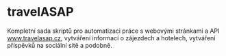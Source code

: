 # travelASAP
Kompletní sada skriptů pro automatizaci práce s webovými stránkami a API www.travelasap.cz, vytváření informací o zájezdech a hotelech, vytváření příspěvků na sociální sítě a podobně.
